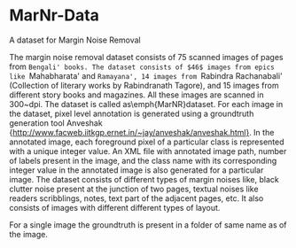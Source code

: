 # MarNr-Data
A dataset for Margin Noise Removal

The margin noise removal dataset consists of 75 scanned images of pages from `Bengali' books. The dataset consists of $46$ images from epics like `Mahabharata' and `Ramayana', 14 images from `Rabindra Rachanabali' (Collection of literary works by Rabindranath Tagore), and 15 images from different story books and magazines. All these images are scanned in 300~dpi.  The dataset is called as\emph{MarNR}dataset. For each image in the dataset, pixel level annotation is generated using a groundtruth generation tool Anveshak {http://www.facweb.iitkgp.ernet.in/~jay/anveshak/anveshak.html}. In the annotated image, each foreground pixel of a particular class is represented with a unique integer value. An XML file with annotated image path, number of labels present in the image, and the class name with its corresponding integer value in the annotated image is also generated for a particular image. The dataset consists of different types of margin noises like, black clutter noise present at the junction of two pages, textual noises like readers scribblings, notes, text part of the adjacent pages, etc. It also consists of images with different different types of layout. 




For a single image the groundtruth is present in a folder of same name as of the image.
